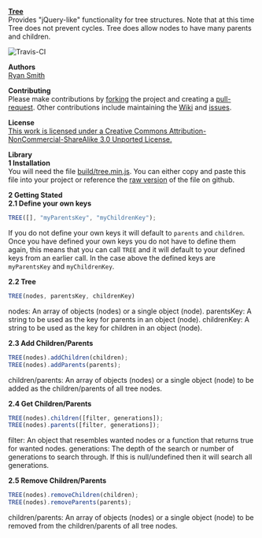 **[Tree](https://www.github.com/ryansmith94/Tree)**   
Provides "jQuery-like" functionality for tree structures. Note that at this time Tree does not prevent cycles. Tree does allow nodes to have many parents and children.

![Travis-CI](https://api.travis-ci.org/ryansmith94/Tree.png?branch=master)     

**Authors**   
[Ryan Smith](https://www.github.com/ryansmith94)

**Contributing**   
Please make contributions by [forking](https://github.com/ryansmith94/Tree/fork "/fork") the project and creating a [pull-request](https://github.com/ryansmith94/Tree/pull/new/master "/pull-request"). Other contributions include maintaining the [Wiki](https://github.com/ryansmith94/Tree/wiki "/wiki") and [issues](https://github.com/ryansmith94/Tree/issues?state=open "/issues").

**License**   
[This work is licensed under a Creative Commons Attribution-NonCommercial-ShareAlike 3.0 Unported License.](http://creativecommons.org/licenses/by-nc-sa/3.0/)

**Library**   
**1 Installation**   
You will need the file [build/tree.min.js](https://github.com/ryansmith94/Tree/blob/master/build/tree.min.js). You can either copy and paste this file into your project or reference the [raw version](https://raw.github.com/ryansmith94/Tree/master/build/tree.min.js) of the file on github.

**2 Getting Stated**   
**2.1 Define your own keys**   
```JavaScript
TREE([], "myParentsKey", "myChildrenKey");
```
If you do not define your own keys it will default to `parents` and `children`. Once you have defined your own keys you do not have to define them again, this means that you can call `TREE` and it will default to your defined keys from an earlier call. In the case above the defined keys are `myParentsKey` and `myChildrenKey`.

**2.2 Tree**   
```JavaScript
TREE(nodes, parentsKey, childrenKey)
```
nodes: An array of objects (nodes) or a single object (node).
parentsKey: A string to be used as the key for parents in an object (node).
childrenKey: A string to be used as the key for children in an object (node).

**2.3 Add Children/Parents**   
```JavaScript
TREE(nodes).addChildren(children);
TREE(nodes).addParents(parents);
```
children/parents: An array of objects (nodes) or a single object (node) to be added as the children/parents of all tree nodes.

**2.4 Get Children/Parents**   
```JavaScript
TREE(nodes).children([filter, generations]);
TREE(nodes).parents([filter, generations]);
```
filter: An object that resembles wanted nodes or a function that returns true for wanted nodes.
generations: The depth of the search or number of generations to search through. If this is null/undefined then it will search all generations.

**2.5 Remove Children/Parents**   
```JavaScript
TREE(nodes).removeChildren(children);
TREE(nodes).removeParents(parents);
```
children/parents: An array of objects (nodes) or a single object (node) to be removed from the children/parents of all tree nodes.